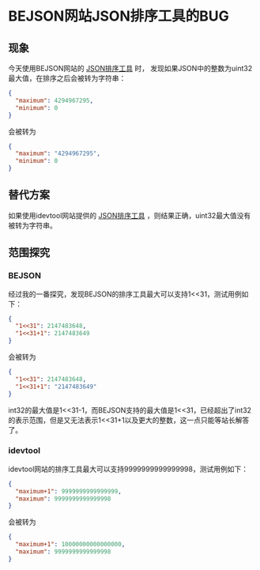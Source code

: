 # BEJSON网站JSON排序工具的BUG

## 现象

今天使用BEJSON网站的 [JSON排序工具](https://www.bejson.com/json/jsonsort) 时，
发现如果JSON中的整数为uint32最大值，在排序之后会被转为字符串：
```json
{
  "maximum": 4294967295,
  "minimum": 0
}
```
会被转为
```json
{
  "maximum": "4294967295",
  "minimum": 0
}
```

## 替代方案

如果使用idevtool网站提供的 [JSON排序工具](http://www.idevtool.com/tool/jsonsort) ，则结果正确，uint32最大值没有被转为字符串。

## 范围探究

### BEJSON

经过我的一番探究，发现BEJSON的排序工具最大可以支持1<<31，测试用例如下：
```json
{
  "1<<31": 2147483648,
  "1<<31+1": 2147483649
}
```
会被转为
```json
{
  "1<<31": 2147483648,
  "1<<31+1": "2147483649"
}
```
int32的最大值是1<<31-1，而BEJSON支持的最大值是1<<31，已经超出了int32的表示范围，但是又无法表示1<<31+1以及更大的整数，这一点只能等站长解答了。

### idevtool

idevtool网站的排序工具最大可以支持9999999999999998，测试用例如下：
```json
{
  "maximum+1": 9999999999999999,
  "maximum": 9999999999999998
}
```
会被转为
```json
{
  "maximum+1": 10000000000000000,
  "maximum": 9999999999999998
}